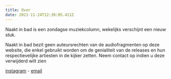 ```yaml
---
title: Over
date: 2021-11-24T12:30:05.411Z
---
```

Naakt in bad is een zondagse muziekcolumn, wekelijks verschijnt een nieuw stuk.

Naakt in bad bezit geen auteursrechten van de audiofragmenten op deze website, die enkel gebruikt worden om de genialiteit van de releases en hun respectievelijke artiesten in de kijker zetten. Neem contact op indien u deze verwijderd wilt zien[](https://www.instagram.com/naaktinbad/)

[](https://www.instagram.com/naaktinbad/)

[instagram](https://www.instagram.com/naaktinbad/) - [email](mailto:naaktinbad@gmail.com)